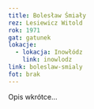 ```yaml
---
title: Bolesław Śmiały
rez: Lesiewicz Witold
rok: 1971
gat: gatunek
lokacje:
  - lokacja: Inowłódz
    link: inowlodz
link: boleslaw-smialy
fot: brak
---
```

Opis wkrótce…